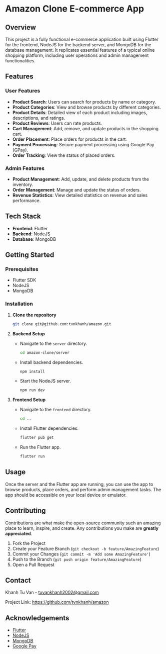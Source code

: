 # Amazon Clone E-commerce App

## Overview

This project is a fully functional e-commerce application built using Flutter for the frontend, NodeJS for the backend server, and MongoDB for the database management. It replicates essential features of a typical online shopping platform, including user operations and admin management functionalities.

## Features

### User Features
- **Product Search**: Users can search for products by name or category.
- **Product Categories**: View and browse products by different categories.
- **Product Details**: Detailed view of each product including images, descriptions, and ratings.
- **Product Reviews**: Users can rate products.
- **Cart Management**: Add, remove, and update products in the shopping cart.
- **Order Placement**: Place orders for products in the cart.
- **Payment Processing**: Secure payment processing using Google Pay (GPay).
- **Order Tracking**: View the status of placed orders.

### Admin Features
- **Product Management**: Add, update, and delete products from the inventory.
- **Order Management**: Manage and update the status of orders.
- **Revenue Statistics**: View detailed statistics on revenue and sales performance.

## Tech Stack

- **Frontend**: Flutter
- **Backend**: NodeJS
- **Database**: MongoDB

## Getting Started

### Prerequisites
- Flutter SDK
- NodeJS
- MongoDB

### Installation

1. **Clone the repository**
   ```sh
   git clone git@github.com:tvnkhanh/amazon.git
   ```

2. **Backend Setup**

   - Navigate to the `server` directory.
     ```sh
     cd amazon-clone/server
     ```
   - Install backend dependencies.
     ```sh
     npm install
     ```
   - Start the NodeJS server.
     ```sh
     npm run dev
     ```

3. **Frontend Setup**

   - Navigate to the `frontend` directory.
     ```sh
     cd ..
     ```
   - Install Flutter dependencies.
     ```sh
     flutter pub get
     ```
   - Run the Flutter app.
     ```sh
     flutter run
     ```

## Usage

Once the server and the Flutter app are running, you can use the app to browse products, place orders, and perform admin management tasks. The app should be accessible on your local device or emulator.

## Contributing

Contributions are what make the open-source community such an amazing place to learn, inspire, and create. Any contributions you make are **greatly appreciated**.

1. Fork the Project
2. Create your Feature Branch (`git checkout -b feature/AmazingFeature`)
3. Commit your Changes (`git commit -m 'Add some AmazingFeature'`)
4. Push to the Branch (`git push origin feature/AmazingFeature`)
5. Open a Pull Request

## Contact

Khanh Tu Van - tuvankhanh2002@gmail.com

Project Link: https://github.com/tvnkhanh/amazon

## Acknowledgements

- [Flutter](https://flutter.dev/)
- [NodeJS](https://nodejs.org/)
- [MongoDB](https://www.mongodb.com/)
- [Google Pay](https://pay.google.com/)
